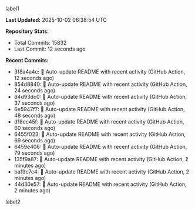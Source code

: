 
label1 
<!-- ACTIVITY_START -->
**Last Updated:** 2025-10-02 06:38:54 UTC

**Repository Stats:**
- Total Commits: 15832
- Last Commit: 12 seconds ago

**Recent Commits:**
- 3f8a4a4c: 🤖 Auto-update README with recent activity (GitHub Action, 12 seconds ago)
- 854d8840: 🤖 Auto-update README with recent activity (GitHub Action, 24 seconds ago)
- d4d93dc0: 🤖 Auto-update README with recent activity (GitHub Action, 37 seconds ago)
- 6e5947f7: 🤖 Auto-update README with recent activity (GitHub Action, 48 seconds ago)
- d18ec45f: 🤖 Auto-update README with recent activity (GitHub Action, 60 seconds ago)
- 6455f023: 🤖 Auto-update README with recent activity (GitHub Action, 69 seconds ago)
- 6459e406: 🤖 Auto-update README with recent activity (GitHub Action, 79 seconds ago)
- 135f9a87: 🤖 Auto-update README with recent activity (GitHub Action, 2 minutes ago)
- baf9c7c4: 🤖 Auto-update README with recent activity (GitHub Action, 2 minutes ago)
- 44d30e57: 🤖 Auto-update README with recent activity (GitHub Action, 2 minutes ago)
<!-- ACTIVITY_END -->

label2
